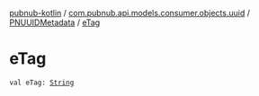 [pubnub-kotlin](../../index.md) / [com.pubnub.api.models.consumer.objects.uuid](../index.md) / [PNUUIDMetadata](index.md) / [eTag](./e-tag.md)

# eTag

`val eTag: `[`String`](https://kotlinlang.org/api/latest/jvm/stdlib/kotlin/-string/index.html)